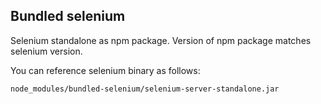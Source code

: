 ## Bundled selenium

Selenium standalone as npm package. Version of npm package matches selenium version.

You can reference selenium binary as follows:

```
node_modules/bundled-selenium/selenium-server-standalone.jar
```
